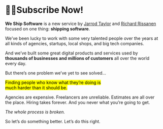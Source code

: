 # Subscribe Now!

**We Ship Software** is a new service by [Jarrod Taylor][rjt] and
[Richard Rissanen][rar] focused on one thing: **shipping software**.

<!-- TODO: Add testimonials. -->

We’ve been lucky to work with some very talented people over the years at all
kinds of agencies, startups, local shops, and big tech companies. 

And we’ve built some great digital products and services used by
**thousands of businesses and millions of customers**
all over the world every day.

But there’s one problem we’ve yet to see solved…

<p>
  <mark>Finding people who know what they’re doing is</mark>
<br />
  <mark>much harder than it should be.</mark>
</p>

Agencies are expensive. Freelancers are unreliable.
Estimates are all over the place. Hiring takes forever.
And you never what you’re going to get.
<!-- A few more of these. -->

_The whole process is broken._

So let’s do something better. Let’s do this right.

[rjt]: http://jarrodtaylor.me/readme
[rar]: https://richard.is
[email]: mailto:email@weshipsoftware.com

<style>h1::before {content: "🧑‍💻";}</style>
